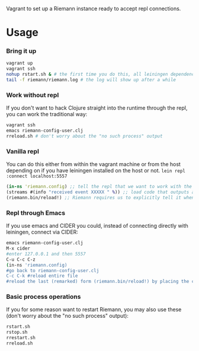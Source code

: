 Vagrant to set up a Riemann instance ready to accept repl connections.

# Usage


### Bring it up
```bash
vagrant up
vagrant ssh
nohup rstart.sh & # the first time you do this, all leiningen dependencies on java and clojure libraries will be downloaded to the vagrant machine's maven repo
tail -f riemann/riemann.log # the log will show up after a while
```

### Work without repl
If you don't want to hack Clojure straight into the runtime through the repl, you can work the traditional way:
```bash
vagrant ssh
emacs riemann-config-user.clj
rreload.sh # don't worry about the "no such process" output
```

### Vanilla repl
You can do this either from within the vagrant machine or from the host depending on if you have leiningen installed on the host or not.
```lein repl :connect localhost:5557```
```clj
(in-ns 'riemann.config) ;; tell the repl that we want to work with the riemann.config namespace
(streams #(info "received event XXXXX " %)) ;; load code that outputs all received events
(riemann.bin/reload!) ;; Riemann requires us to explicitly tell it when to actually use the new config
```

### Repl through Emacs
If you use emacs and CIDER you could, instead of connecting directly with leiningen, connect via CIDER:
```bash
emacs riemann-config-user.clj
M-x cider
#enter 127.0.0.1 and then 5557
C-u C-c C-z
(in-ns 'riemann.config)
#go back to riemann-config-user.clj
C-c C-k #reload entire file
#reload the last (remarked) form (riemann.bin/reload!) by placing the cursor right after the last paren and pressing C-x C-e
```

### Basic process operations
If you for some reason want to restart Riemann, you may also use these (don't worry about the "no such process" output):
```bash
rstart.sh
rstop.sh
rrestart.sh
rreload.sh
```
